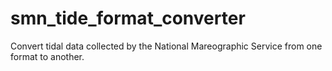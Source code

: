 # smn_tide_format_converter
Convert tidal data collected by the National Mareographic Service from one format to another.
